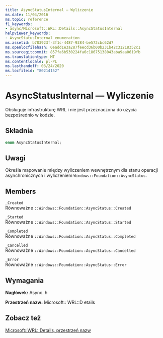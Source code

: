 ```yaml
---
title: AsyncStatusInternal — Wyliczenie
ms.date: 11/04/2016
ms.topic: reference
f1_keywords:
- async/Microsoft::WRL::Details::AsyncStatusInternal
helpviewer_keywords:
- AsyncStatusInternal enumeration
ms.assetid: b783923f-3f1c-4487-9384-be572cbc62d7
ms.openlocfilehash: 0eadd1e3a287feecd36b00b231b42c31218352c1
ms.sourcegitcommit: 857fa6b530224fa6c18675138043aba9aa0619fb
ms.translationtype: MT
ms.contentlocale: pl-PL
ms.lasthandoff: 03/24/2020
ms.locfileid: "80214152"
---
```

# <a name="asyncstatusinternal-enumeration"></a>AsyncStatusInternal — Wyliczenie

Obsługuje infrastrukturę WRL i nie jest przeznaczona do użycia bezpośrednio w kodzie.

## <a name="syntax"></a>Składnia

```cpp
enum AsyncStatusInternal;
```

## <a name="remarks"></a>Uwagi

Określa mapowanie między wyliczeniem wewnętrznym dla stanu operacji asynchronicznych i wyliczeniem `Windows::Foundation::AsyncStatus`.

## <a name="members"></a>Members

`_Created`<br/>
Równoważne `::Windows::Foundation::AsyncStatus::Created`

`_Started`<br/>
Równoważne `::Windows::Foundation::AsyncStatus::Started`

`_Completed`<br/>
Równoważne `::Windows::Foundation::AsyncStatus::Completed`

`_Cancelled`<br/>
Równoważne `::Windows::Foundation::AsyncStatus::Cancelled`

`_Error`<br/>
Równoważne `::Windows::Foundation::AsyncStatus::Error`

## <a name="requirements"></a>Wymagania

**Nagłówek:** Async. h

**Przestrzeń nazw:** Microsoft:: WRL::D etails

## <a name="see-also"></a>Zobacz też

[Microsoft::WRL::Details, przestrzeń nazw](microsoft-wrl-details-namespace.md)
